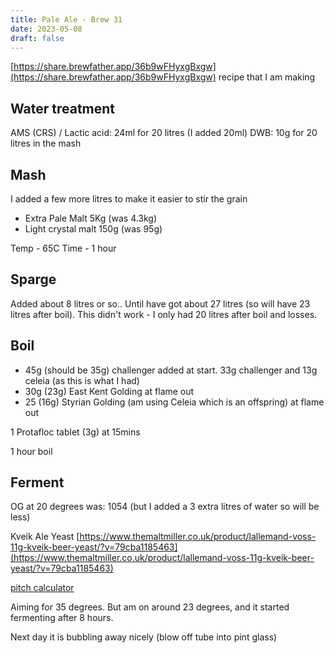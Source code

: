 ```yaml
---
title: Pale Ale - Brew 31
date: 2023-05-08
draft: false 
---
```


<!-- [https://www.brewersfriend.com/homebrew/recipe/view/1289160/kingston-jpa](https://www.brewersfriend.com/homebrew/recipe/view/1289160/kingston-jpa)  -->
<!-- [![pot](/images/2022-10-08/6.jpg "treatment")](/images/2022-10-08/6.jpg) -->

[https://share.brewfather.app/36b9wFHyxgBxgw](https://share.brewfather.app/36b9wFHyxgBxgw) recipe that I am making


## Water treatment
AMS (CRS) / Lactic acid: 24ml for 20 litres (I added 20ml)
DWB: 10g for 20 litres in the mash 

## Mash
I added a few more litres to make it easier to stir the grain

- Extra Pale Malt 5Kg (was 4.3kg)
- Light crystal malt 150g (was 95g)

Temp - 65C 
Time - 1 hour 

## Sparge

Added about 8 litres or so.. Until have got about 27 litres (so will have 23 litres after boil). This didn't work - I only had 20 litres after boil and losses.

## Boil

- 45g (should be 35g) challenger added at start. 33g challenger and 13g celeia (as this is what I had)
- 30g (23g) East Kent Golding at flame out
- 25 (16g) Styrian Golding (am using Celeia which is an offspring) at flame out

1 Protafloc tablet (3g) at 15mins

1 hour boil

## Ferment 

OG at 20 degrees was: 1054 (but I added a 3 extra litres of water so will be less)

Kveik Ale Yeast
[https://www.themaltmiller.co.uk/product/lallemand-voss-11g-kveik-beer-yeast/?v=79cba1185463](https://www.themaltmiller.co.uk/product/lallemand-voss-11g-kveik-beer-yeast/?v=79cba1185463)

[pitch calculator](https://www.lallemandbrewing.com/en/canada/brewers-corner/brewing-tools/pitching-rate-calculator/)


Aiming for 35 degrees. But am on around 23 degrees, and it started fermenting after 8 hours.

Next day it is bubbling away nicely (blow off tube into pint glass)


